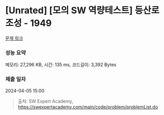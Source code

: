 # [Unrated] [모의 SW 역량테스트] 등산로 조성 - 1949 

[문제 링크](https://swexpertacademy.com/main/code/problem/problemDetail.do?contestProbId=AV5PoOKKAPIDFAUq) 

### 성능 요약

메모리: 27,296 KB, 시간: 135 ms, 코드길이: 3,392 Bytes

### 제출 일자

2024-04-05 15:00



> 출처: SW Expert Academy, https://swexpertacademy.com/main/code/problem/problemList.do